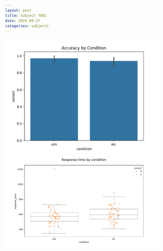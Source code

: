 ```yaml
---
layout: post
title: Subject 7001
date: 2024-09-27
categories: subjects
---
```


![](data/7001/run-1/7001_NF_acc.png)
![](data/7001/run-1/7001_NF_rt.png)
